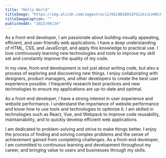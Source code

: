 ```yaml
---
title: "Hello World"
titleImage: "https://img.alicdn.com/imgextra/i2/O1CN01Q93IFG1zkvJLH40c6_!!6000000006753-2-tps-2560-1440.png"
titleImageCaption: ""
publishedAt: "2023/09/24"
---
```


As a front-end developer, I am passionate about building visually appealing, efficient, and user-friendly web applications. I have a deep understanding of HTML, CSS, and JavaScript, and apply this knowledge to practical use. I love continuously learning new technologies and tools to improve my skill set and constantly improve the quality of my code.

In my view, front-end development is not just about writing code, but also a process of exploring and discovering new things. I enjoy collaborating with designers, product managers, and other developers to create the best user experience possible. I frequently research best practices and new technologies to ensure my applications are up-to-date and optimal.

As a front-end developer, I have a strong interest in user experience and website performance. I understand the importance of website performance and know how to use tools and technologies to optimize it. I am skilled in technologies such as React, Vue, and Webpack to improve code reusability, maintainability, and to quickly develop efficient web applications.

 I am dedicated to problem-solving and strive to make things better. I enjoy the process of finding and solving complex problems and the sense of achievement gained from completing challenges. As a front-end developer, I am committed to continuous learning and development throughout my career, and bringing value to users and businesses through my skills.
